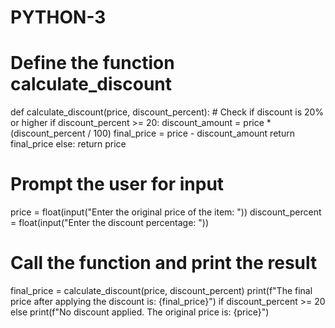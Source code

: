 # PYTHON-3
# Define the function calculate_discount
def calculate_discount(price, discount_percent):
    # Check if discount is 20% or higher
    if discount_percent >= 20:
        discount_amount = price * (discount_percent / 100)
        final_price = price - discount_amount
        return final_price
    else:
        return price

# Prompt the user for input
price = float(input("Enter the original price of the item: "))
discount_percent = float(input("Enter the discount percentage: "))

# Call the function and print the result
final_price = calculate_discount(price, discount_percent)
print(f"The final price after applying the discount is: {final_price}") if discount_percent >= 20 else print(f"No discount applied. The original price is: {price}")
